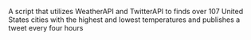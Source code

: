 
A script that utilizes WeatherAPI and TwitterAPI to finds over 107 United States cities with the highest and lowest temperatures and publishes a tweet every four hours

